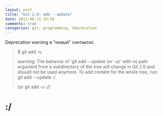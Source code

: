 ```yaml
---
layout: post
title: "Git 2.0: add --update"
date: 2013-08-11 14:54
comments: true
categories: git, programming, deprecation
---
```

Deprecation warning и "новый" синтаксис

<!--more-->

> $ git add -u
> 
> warning: The behavior of 'git add --update (or -u)' with no path argument from a
subdirectory of the tree will change in Git 2.0 and should not be used anymore.
To add content for the whole tree, run:
>  git add --update :/
>  
>  (or git add -u :/)
  
#  **:/**